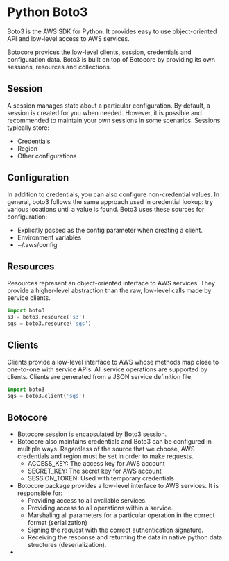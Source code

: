 # Python Boto3

Boto3 is the AWS SDK for Python. It provides easy to use object-oriented API and low-level access to AWS services. 

Botocore provices the low-level clients, session, credentials and configuration data. Boto3 is built on top of Botocore by providing its own sessions, resources and collections. 

## Session

A session manages state about a particular configuration. By default, a session is created for you when needed. However, it is possible and recommended to maintain your own sessions in some scenarios. Sessions typically store:

- Credentials
- Region
- Other configurations

## Configuration

In addition to credentials, you can also configure non-credential values. In general, boto3 follows the same approach used in credential lookup: try various locations until a value is found. Boto3 uses these sources for configuration:

- Explicitly passed as the config parameter when creating a client. 
- Environment variables
- ~/.aws/config

## Resources

Resources represent an object-oriented interface to AWS services. They provide a higher-level abstraction than the raw, low-level calls made by service clients. 

```python
import boto3
s3 = boto3.resource('s3')
sqs = boto3.resource('sqs')
```

## Clients

Clients provide a low-level interface to AWS whose methods map close to one-to-one with service APIs. All service operations are supported by clients. Clients are generated from a JSON service definition file. 

```python
import boto3
sqs = boto3.client('sqs')
```

## Botocore

- Botocore session is encapsulated by Boto3 session. 
- Botocore also maintains credentials and Boto3 can be configured in multiple ways. Regardless of the source that we choose, AWS credentials and region must be set in order to make requests. 
    - ACCESS_KEY: The access key for AWS account
    - SECRET_KEY: The secret key for AWS account
    - SESSION_TOKEN: Used with temporary credentials
- Botocore package provides a low-level interface to AWS services. It is responsible for:
    - Providing access to all available services. 
    - Providing access to all operations within a service. 
    - Marshaling all parameters for a particular operation in the correct format (serialization)
    - Signing the request with the correct authentication signature. 
    - Receiving the response and returning the data in native python data structures (deserialization).
-  

